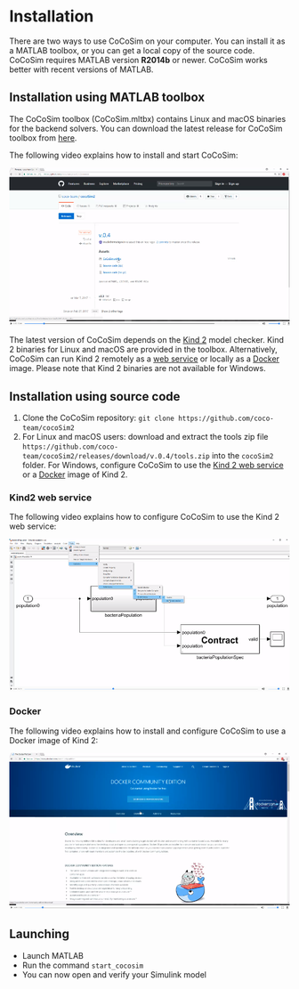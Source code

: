 # Installation

There are two ways to use CoCoSim on your computer. You can install it as a MATLAB toolbox, or you can get a local copy of the source code. CoCoSim requires MATLAB version **R2014b** or newer. CoCoSim works better with recent versions of MATLAB.

## Installation using MATLAB toolbox

The CoCoSim toolbox (CoCoSim.mltbx) contains Linux and macOS binaries for the backend solvers. You can download the latest release for CoCoSim toolbox from [here](https://github.com/coco-team/cocoSim2/releases). 

The following video explains how to install and start CoCoSim: 

[![Installation](https://github.com/coco-team/cocoSim2/blob/master/doc/videos/installation.png)](http://milner.cs.uiowa.edu/cocosim/installation.mp4)

The latest version of CoCoSim depends on the [Kind 2](https://github.com/kind2-mc/kind2) model checker. Kind 2 binaries for Linux and macOS are provided in the toolbox. Alternatively, CoCoSim can run Kind 2 remotely as a [web service](#kind2-web-service) or locally as a [Docker](#docker) image. Please note that Kind 2 binaries are not available for Windows. 

## Installation using source code

1. Clone the CoCoSim repository: ```git clone https://github.com/coco-team/cocoSim2```
2. For Linux and macOS users: download and extract the tools zip file ```https://github.com/coco-team/cocoSim2/releases/download/v.0.4/tools.zip``` into the ```cocoSim2``` folder. For Windows, configure CoCoSim to use the [Kind 2 web service](#kind2-web-service) or a [Docker](#docker) image of Kind 2.

### Kind2 web service

The following video explains how to configure CoCoSim to use the Kind 2 web service:

[![Kind2 web service](https://github.com/coco-team/cocoSim2/blob/master/doc/videos/kind2WebService.PNG)](http://milner.cs.uiowa.edu/cocosim/kind2WebService.mp4)

### Docker

The following video explains how to install and configure CoCoSim to use a Docker image of Kind 2:

[![Docker](https://github.com/coco-team/cocoSim2/blob/master/doc/videos/docker.PNG)](http://milner.cs.uiowa.edu/cocosim/docker.mp4)

## Launching

+ Launch MATLAB
+ Run the command ```start_cocosim```
+ You can now open and verify your Simulink model

